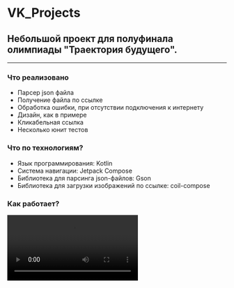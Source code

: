 # VK_Projects
<h2>Небольшой проект для полуфинала олимпиады "Траектория будущего".</h2>
<hr>
<h3>Что реализовано</h3>
<ul>
   <li>Парсер json файла</li>
   <li>Получение файла по ссылке</li>
   <li>Обработка ошибки, при отсутствии подключения к интернету</li>
   <li>Дизайн, как в примере</li>
   <li>Кликабельная ссылка</li>
   <li>Несколько юнит тестов</li>
</ul>

<h3>Что по технологиям?</h3>
<ul>
   <li>Язык программирования: Kotlin</li>
   <li>Система навигации: Jetpack Compose</li>
   <li>Библиотека для парсинга json-файлов: Gson</li>
   <li>Библиотека для загрузки изображений по ссылке: coil-compose</li>
</ul>

<h3>Как работает?</h3>
<video src="https://disk.yandex.ru/i/tEnT_Y17wvGDkQ"/>
